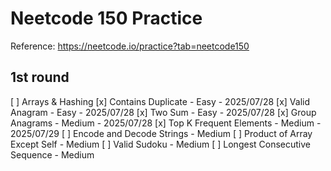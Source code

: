 # Neetcode 150 Practice

Reference: https://neetcode.io/practice?tab=neetcode150

## 1st round

[ ] Arrays & Hashing
    [x] Contains Duplicate - Easy - 2025/07/28
    [x] Valid Anagram - Easy - 2025/07/28
    [x] Two Sum - Easy - 2025/07/28
    [x] Group Anagrams - Medium - 2025/07/28
    [x] Top K Frequent Elements - Medium - 2025/07/29
    [ ] Encode and Decode Strings - Medium
    [ ] Product of Array Except Self - Medium
    [ ] Valid Sudoku - Medium
    [ ] Longest Consecutive Sequence - Medium